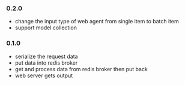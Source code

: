 ### 0.2.0

- change the input type of web agent from single item to batch item
- support model collection

### 0.1.0

- serialize the request data
- put data into redis broker
- get and process data from redis broker then put back
- web server gets output